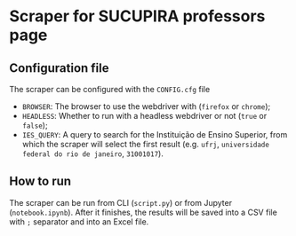 # Scraper for SUCUPIRA professors page

## Configuration file

The scraper can be configured with the `CONFIG.cfg` file

- `BROWSER`: The browser to use the webdriver with (`firefox` or `chrome`);
- `HEADLESS`: Whether to run with a headless webdriver or not (`true` or `false`);
- `IES_QUERY`: A query to search for the Instituição de Ensino Superior, from which the scraper will select the first result (e.g. `ufrj`, `universidade federal do rio de janeiro`, `31001017`).

## How to run

The scraper can be run from CLI (`script.py`) or from Jupyter (`notebook.ipynb`). After it finishes, the results will be saved into a CSV file with `;` separator and into an Excel file.